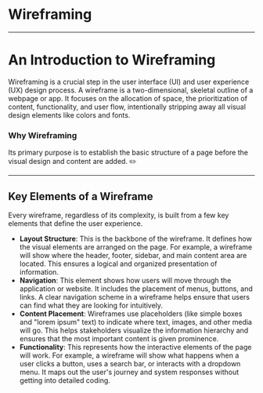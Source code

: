 # Wireframing
----
# An Introduction to Wireframing

Wireframing is a crucial step in the user interface (UI) and user experience (UX) design process. A wireframe is a two-dimensional, skeletal outline of a webpage or app. It focuses on the allocation of space, the prioritization of content, functionality, and user flow, intentionally stripping away all visual design elements like colors and fonts.
### Why Wireframing

Its primary purpose is to establish the basic structure of a page before the visual design and content are added. ✏️

---
## Key Elements of a Wireframe

Every wireframe, regardless of its complexity, is built from a few key elements that define the user experience.

* **Layout Structure**: This is the backbone of the wireframe. It defines how the visual elements are arranged on the page. For example, a wireframe will show where the header, footer, sidebar, and main content area are located. This ensures a logical and organized presentation of information.
* **Navigation**: This element shows how users will move through the application or website. It includes the placement of menus, buttons, and links. A clear navigation scheme in a wireframe helps ensure that users can find what they are looking for intuitively.
* **Content Placement**: Wireframes use placeholders (like simple boxes and "lorem ipsum" text) to indicate where text, images, and other media will go. This helps stakeholders visualize the information hierarchy and ensures that the most important content is given prominence.
* **Functionality**: This represents how the interactive elements of the page will work. For example, a wireframe will show what happens when a user clicks a button, uses a search bar, or interacts with a dropdown menu. It maps out the user's journey and system responses without getting into detailed coding.
